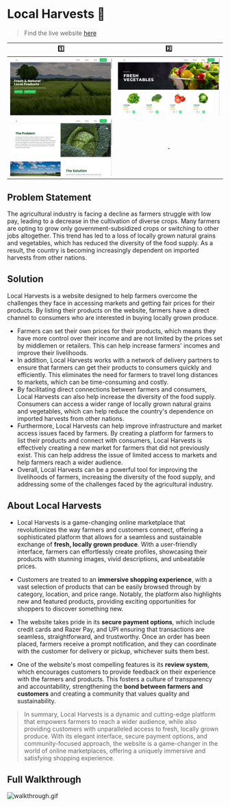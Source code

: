 # Local Harvests 🌾
> Find the live website [here](https://localharvests.netlify.app)

 1️⃣  |   2️⃣
:-------------------------:|:-------------------------:
![Screenshot 1](./screenshots/1.jpg) | ![Screenshot 2](./screenshots/2.jpg) 
![Screenshot 3](./screenshots/3.jpg)  | -

## Problem Statement

The agricultural industry is facing a decline as farmers struggle with low pay, leading to a decrease in the cultivation of diverse crops. Many farmers are opting to grow only government-subsidized crops or switching to other jobs altogether. This trend has led to a loss of locally grown natural grains and vegetables, which has reduced the diversity of the food supply. As a result, the country is becoming increasingly dependent on imported harvests from other nations.

## Solution

Local Harvests is a website designed to help farmers overcome the challenges they face in accessing markets and getting fair prices for their products. By listing their products on the website, farmers have a direct channel to consumers who are interested in buying locally grown produce.

- Farmers can set their own prices for their products, which means they have more control over their income and are not limited by the prices set by middlemen or retailers. This can help increase farmers' incomes and improve their livelihoods.
- In addition, Local Harvests works with a network of delivery partners to ensure that farmers can get their products to consumers quickly and efficiently. This eliminates the need for farmers to travel long distances to markets, which can be time-consuming and costly.
- By facilitating direct connections between farmers and consumers, Local Harvests can also help increase the diversity of the food supply. Consumers can access a wider range of locally grown natural grains and vegetables, which can help reduce the country's dependence on imported harvests from other nations.
- Furthermore, Local Harvests can help improve infrastructure and market access issues faced by farmers. By creating a platform for farmers to list their products and connect with consumers, Local Harvests is effectively creating a new market for farmers that did not previously exist. This can help address the issue of limited access to markets and help farmers reach a wider audience.
- Overall, Local Harvests can be a powerful tool for improving the livelihoods of farmers, increasing the diversity of the food supply, and addressing some of the challenges faced by the agricultural industry.

## About Local Harvests

- Local Harvests is a game-changing online marketplace that revolutionizes the way farmers and customers connect, offering a sophisticated platform that allows for a seamless and sustainable exchange of **fresh, locally grown produce**. With a user-friendly interface, farmers can effortlessly create profiles, showcasing their products with stunning images, vivid descriptions, and unbeatable prices.

- Customers are treated to an **immersive shopping experience**, with a vast selection of products that can be easily browsed through by category, location, and price range. Notably, the platform also highlights new and featured products, providing exciting opportunities for shoppers to discover something new.

- The website takes pride in its **secure payment options**, which include credit cards and Razer Pay, and UPI ensuring that transactions are seamless, straightforward, and trustworthy. Once an order has been placed, farmers receive a prompt notification, and they can coordinate with the customer for delivery or pickup, whichever suits them best.

- One of the website's most compelling features is its **review system**, which encourages customers to provide feedback on their experience with the farmers and products. This fosters a culture of transparency and accountability, strengthening the **bond between farmers and customers** and creating a community that values quality and sustainability.

>  In summary, Local Harvests is a dynamic and cutting-edge platform that empowers farmers to reach a wider audience, while also providing customers with unparalleled access to fresh, locally grown produce. With its elegant interface, secure payment options, and community-focused approach, the website is a game-changer in the world of online marketplaces, offering a uniquely immersive and satisfying shopping experience.

## Full Walkthrough

![walkthrough.gif](./screenshots/walkthrough.gif)

